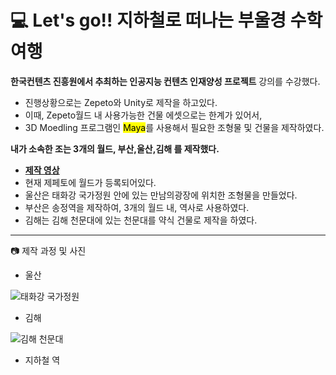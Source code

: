 # :computer: Let's go!! 지하철로 떠나는 부울경 수학여행
 **한국컨텐츠 진흥원에서 추최하는 </u>인공지능 컨텐츠 인재양성</u> 프로젝트** 강의를 수강했다.
- 진행상황으로는 Zepeto와 Unity로 제작을 하고있다.
- 이때, Zepeto월드 내 사용가능한 건물 에셋으로는 한계가 있어서,
- 3D Moedling 프로그램인 <mark>Maya</mark>를 사용해서 필요한 조형물 및 건물을 제작하였다. 

**내가 소속한 조는 3개의 월드, <amrk>부산,울산,김해</mark> 를 제작했다.**
- [**제작 영상**](https://youtu.be/UNeIxX8W_rk)
- 현재 제페토에 월드가 등록되어있다.
- 울산은 태화강 국가정원 안에 있는 만남의광장에 위치한 조형물을 만들었다.
- 부산은 송정역을 제작하여, 3개의 월드 내, 역사로 사용하였다.
- 김해는 김해 천문대에 있는 천문대를 약식 건물로 제작을 하였다.

 - - -
:camera: 제작 과정 및 사진
- 울산 

![태화강 국가정원](./Image/Taehaw.PNG)

- 김해 

![김해 천문대](./Image/OBS.PNG)

- 지하철 역

